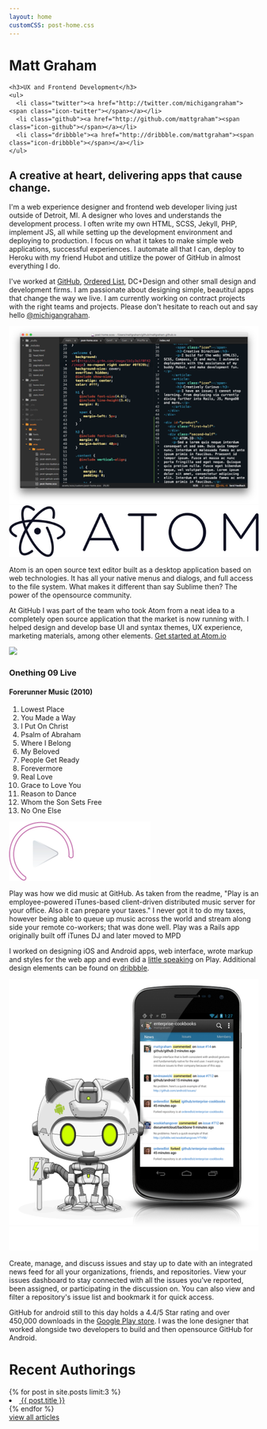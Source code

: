 ```yaml
---
layout: home
customCSS: post-home.css
---
```


<div class="welcome">
  <div class="content">
    <h1 id="fittext1">Matt Graham</h1>
    <script type="text/javascript">
      $("#fittext1").fitText(1.1, { minFontSize: '36px', maxFontSize: '125px' });
    </script>

    <h3>UX and Frontend Development</h3>
    <ul>
      <li class="twitter"><a href="http://twitter.com/michigangraham"><span class="icon-twitter"></span></a></li>
      <li class="github"><a href="http://github.com/mattgraham"><span class="icon-github"></span></a></li>
      <li class="dribbble"><a href="http://dribbble.com/mattgraham"><span class="icon-dribbble"></span></a></li>
    </ul>
  </div>
</div>
<!-- end welcome -->

<div class="about">
  <div class="content">
  <h2>A creative at heart, delivering apps that cause change.</h2>
  <p>I'm a web experience designer and frontend web developer living just outside of Detroit, MI. A designer who loves and understands the development process. I often write my own HTML, SCSS, Jekyll, PHP, implement JS, all while setting up the development environment and deploying to production. I focus on what it takes to make simple web applications, successful experiences. I automate all that I can, deploy to Heroku with my friend Hubot and utitlize the power of GitHub in almost everything I do.</p>
  <p>I've worked at <a href="http://github.com" target="_blank">GitHub</a>, <a href="https://github.com/blog/993-ordered-list-is-a-githubber" target="_blank">Ordered List</a>, DC+Design and other small design and development firms. I am passionate about designing simple, beautitul apps that change the way we live. I am currently working on contract projects with the right teams and projects. Please don't hesitate to reach out and say hello <a href="http://twitter.com/michigangraham" target="_blank">@michigangraham</a>.
  </p>
  </div>
</div>

<div class="portfolio-item" id="atom">
  <div class="portfolio-item-inner">
  <div class="portfolio-item-demo">
    <img src="assets/images/atom.png" alt="">
  </div>
  <div class="portfolio-item-content">
    <img src="assets/images/atom-logo.svg" class="logo" alt="">
      <p>Atom is an open source text editor built as a desktop application based on web technologies. It has all your native menus and dialogs, and full access to the file system. What makes it different than say Sublime then? The power of the opensource community.</p>
      <p>At GitHub I was part of the team who took Atom from a neat idea to a completely open source application that the market is now running with. I helped design and develop base UI and syntax themes, UX experience, marketing materials, among other elements. <a href="http://atom.io" target="_blank">Get started at Atom.io</a></p>
  </div>
  </div>
</div>

<div class="portfolio-item" id="play">
  <div class="portfolio-item-inner">
  <div class="portfolio-item-demo">
    <img src="http://ecx.images-amazon.com/images/I/510Smm7LcEL._SS500_.jpg" class="album-art" />
      <div class="album-tracks">
        <h3>Onething 09 Live</h3>
        <h4>Forerunner Music <span>(2010)</span></h4>
        <ol>
          <li>Lowest Place</li>
          <li>You Made a Way</li>
          <li>I Put On Christ</li>
          <li>Psalm of Abraham</li>
          <li>Where I Belong</li>
          <li>My Beloved</li>
          <li>People Get Ready</li>
          <li>Forevermore</li>
          <li>Real Love</li>
          <li>Grace to Love You</li>
          <li>Reason to Dance</li>
          <li>Whom the Son Sets Free</li>
          <li>No One Else</li>
        </ol>
      </div>
  </div>
  <div class="portfolio-item-content">
    <img src="assets/images/play-logo.png" class="logo" alt="">
    <p>Play was how we did music at GitHub. As taken from the readme, "Play is an employee-powered iTunes-based client-driven distributed music server for your office. Also it can prepare your taxes." I never got it to do my taxes, however being able to queue up music across the world and stream along side your remote co-workers; that was done well. Play was a Rails app originally built off iTunes DJ and later moved to MPD</p>
    <p>I worked on designing iOS and Android apps, web interface, wrote markup and styles for the web app and even did a <a href="https://speakerdeck.com/mattgraham/github-play" target="_blank">little speaking</a> on Play. Additional design elements can be found on <a href="https://dribbble.com/mattgraham/projects/212617-Play" target="_blank">dribbble</a>.</p>
  </div>
  </div>
</div>

<div class="portfolio-item" id="android">
  <div class="portfolio-item-inner">
  <div class="portfolio-item-demo">
    <img src="assets/images/android-demo.png" alt="">
  </div>
  <div class="portfolio-item-content">
    <img src="assets/images/githubandroid-logo.svg" class="logo" alt="">
    <p>Create, manage, and discuss issues and stay up to date with an integrated news feed for all your organizations, friends, and repositories. View your issues dashboard to stay connected with all the issues you've reported, been assigned, or participating in the discussion on. You can also view and filter a repository's issue list and bookmark it for quick access.</p>
    <p>GitHub for android still to this day holds a 4.4/5 Star rating and over 450,000 downloads in the <a href="https://play.google.com/store/apps/details?id=com.github.mobile&hl=en" target="_blank">Google Play store</a>. I was the lone designer that worked alongside two developers to build and then opensource GitHub for Android.</p>
    <p></p>
  </div>
  </div>
</div>

<div id="articles">
  <div class="content">
    <h1>Recent Authorings</h1>
  {% for post in site.posts limit:3 %}
      <li class="{% cycle 'even', 'odd' %}">
        <a href="{{ post.url }}">
          <img src="{{ post.thumb }}" alt="">
          <span class="article-title">{{ post.title }}</span>
          <!-- <span class="article-date">{{ post.date | date: "%-m/%-d/%Y" }}</span> -->
        </a>
      </li>
  {% endfor %}
  </div>
  <span class="content view-all"><a href="/articles.html">view all articles</a></span>
</div>
